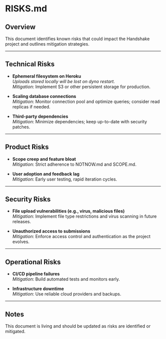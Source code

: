 # RISKS.md

## Overview

This document identifies known risks that could impact the Handshake project and outlines mitigation strategies.

---

## Technical Risks

- **Ephemeral filesystem on Heroku**  
  *Uploads stored locally will be lost on dyno restart.*  
  _Mitigation_: Implement S3 or other persistent storage for production.

- **Scaling database connections**  
  _Mitigation_: Monitor connection pool and optimize queries; consider read replicas if needed.

- **Third-party dependencies**  
  _Mitigation_: Minimize dependencies; keep up-to-date with security patches.

---

## Product Risks

- **Scope creep and feature bloat**  
  _Mitigation_: Strict adherence to NOTNOW.md and SCOPE.md.

- **User adoption and feedback lag**  
  _Mitigation_: Early user testing, rapid iteration cycles.

---

## Security Risks

- **File upload vulnerabilities (e.g., virus, malicious files)**  
  _Mitigation_: Implement file type restrictions and virus scanning in future releases.

- **Unauthorized access to submissions**  
  _Mitigation_: Enforce access control and authentication as the project evolves.

---

## Operational Risks

- **CI/CD pipeline failures**  
  _Mitigation_: Build automated tests and monitors early.

- **Infrastructure downtime**  
  _Mitigation_: Use reliable cloud providers and backups.

---

## Notes

This document is living and should be updated as risks are identified or mitigated.

